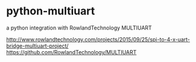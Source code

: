 # python-multiuart
a python integration with RowlandTechnology MULTIUART

http://www.rowlandtechnology.com/projects/2015/09/25/spi-to-4-x-uart-bridge-multiuart-project/
https://github.com/RowlandTechnology/MULTIUART
